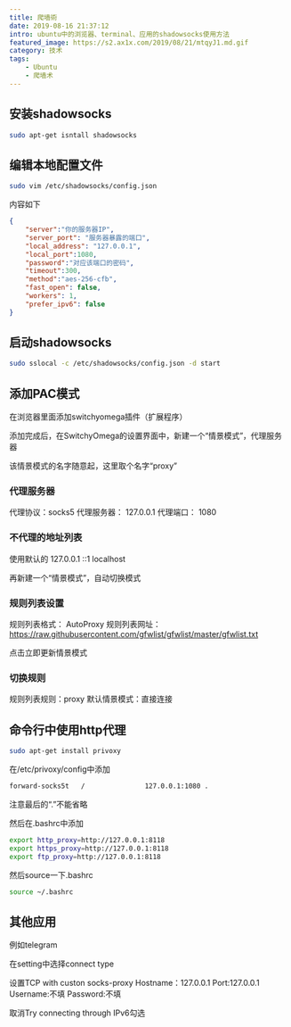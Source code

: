 ```yaml
---
title: 爬墙術
date: 2019-08-16 21:37:12
intro: ubuntu中的浏览器、terminal、应用的shadowsocks使用方法
featured_image: https://s2.ax1x.com/2019/08/21/mtqyJ1.md.gif
category: 技术
tags: 
    - Ubuntu
    - 爬墙术
---
```


## 安装shadowsocks
```bash
sudo apt-get isntall shadowsocks
```

## 编辑本地配置文件
```bash
sudo vim /etc/shadowsocks/config.json 
```
内容如下
```json
{
	"server":"你的服务器IP",
	"server_port": "服务器暴露的端口",
	"local_address": "127.0.0.1",
	"local_port":1080,
	"password":"对应该端口的密码",
	"timeout":300,
	"method":"aes-256-cfb",
	"fast_open": false,
	"workers": 1,
	"prefer_ipv6": false
}
```

## 启动shadowsocks
```bash
sudo sslocal -c /etc/shadowsocks/config.json -d start
```
## 添加PAC模式

在浏览器里面添加switchyomega插件（扩展程序）

添加完成后，在SwitchyOmega的设置界面中，新建一个“情景模式”，代理服务器

该情景模式的名字随意起，这里取个名字“proxy”

### 代理服务器
代理协议：socks5
代理服务器： 127.0.0.1
代理端口： 1080

### 不代理的地址列表
使用默认的
127.0.0.1
::1
localhost

再新建一个“情景模式”，自动切换模式

### 规则列表设置
规则列表格式： AutoProxy
规则列表网址： https://raw.githubusercontent.com/gfwlist/gfwlist/master/gfwlist.txt

点击立即更新情景模式

### 切换规则
规则列表规则：proxy
默认情景模式：直接连接

## 命令行中使用http代理


```bash
sudo apt-get install privoxy
```

在/etc/privoxy/config中添加
```bash
forward-socks5t   /               127.0.0.1:1080 .
```

注意最后的“.”不能省略

然后在.bashrc中添加
```bash
export http_proxy=http://127.0.0.1:8118
export https_proxy=http://127.0.0.1:8118
export ftp_proxy=http://127.0.0.1:8118
```

然后source一下.bashrc
```bash
source ~/.bashrc
```

## 其他应用
例如telegram

在setting中选择connect type

设置TCP with custon socks-proxy
Hostname：127.0.0.1
Port:127.0.0.1
Username:不填
Password:不填

取消Try connecting through IPv6勾选


